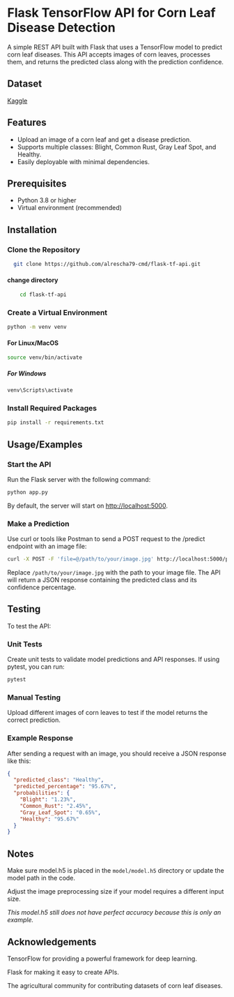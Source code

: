 # Flask TensorFlow API for Corn Leaf Disease Detection

A simple REST API built with Flask that uses a TensorFlow model to predict corn leaf diseases. This API accepts images of corn leaves, processes them, and returns the predicted class along with the prediction confidence.

## Dataset

[Kaggle](https://www.kaggle.com/datasets/smaranjitghose/corn-or-maize-leaf-disease-dataset)

## Features

- Upload an image of a corn leaf and get a disease prediction.
- Supports multiple classes: Blight, Common Rust, Gray Leaf Spot, and Healthy.
- Easily deployable with minimal dependencies.

## Prerequisites

- Python 3.8 or higher
- Virtual environment (recommended)

## Installation

### Clone the Repository

 ```bash
   git clone https://github.com/alrescha79-cmd/flask-tf-api.git
```

#### change directory

```bash
    cd flask-tf-api
```

### Create a Virtual Environment

```bash
python -m venv venv
```

#### For Linux/MacOS

```bash
source venv/bin/activate 
```

##### For Windows

```bash
venv\Scripts\activate 
```

### Install Required Packages

```bash
pip install -r requirements.txt
```

## Usage/Examples

### Start the API

Run the Flask server with the following command:

```bash
python app.py
```

By default, the server will start on <http://localhost:5000>.

### Make a Prediction

Use curl or tools like Postman to send a POST request to the /predict endpoint with an image file:

```bash
curl -X POST -F 'file=@/path/to/your/image.jpg' http://localhost:5000/predict
```

Replace `/path/to/your/image.jpg` with the path to your image file. The API will return a JSON response containing the predicted class and its confidence percentage.

## Testing

To test the API:

### Unit Tests

Create unit tests to validate model predictions and API responses. If using pytest, you can run:

```bash
pytest
```

### Manual Testing

Upload different images of corn leaves to test if the model returns the correct prediction.

### Example Response

After sending a request with an image, you should receive a JSON response like this:

```json
{
  "predicted_class": "Healthy",
  "predicted_percentage": "95.67%",
  "probabilities": {
    "Blight": "1.23%",
    "Common_Rust": "2.45%",
    "Gray_Leaf_Spot": "0.65%",
    "Healthy": "95.67%"
  }
}
```

## Notes

Make sure model.h5 is placed in the `model/model.h5` directory or update the model path in the code.

Adjust the image preprocessing size if your model requires a different input size.

*This model.h5 still does not have perfect accuracy because this is only an example.*

## Acknowledgements

TensorFlow for providing a powerful framework for deep learning.

Flask for making it easy to create APIs.

The agricultural community for contributing datasets of corn leaf diseases.
